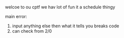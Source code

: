 welcoe to ou cptf
we hav lot of fun
it a schedule thingy

main error:
1. input anything else then what it tells you breaks code
2. can check from 2/0 

